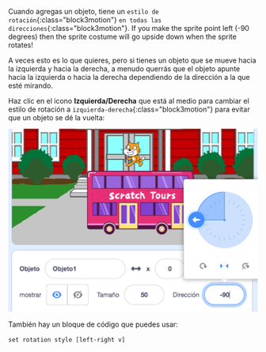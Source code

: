 
Cuando agregas un objeto, tiene un `estilo de rotación`{:class="block3motion"} `en todas las direcciones`{:class="block3motion"}. If you make the sprite point left (-90 degrees) then the sprite costume will go upside down when the sprite rotates!

A veces esto es lo que quieres, pero si tienes un objeto que se mueve hacia la izquierda y hacia la derecha, a menudo querrás que el objeto apunte hacia la izquierda o hacia la derecha dependiendo de la dirección a la que esté mirando.

Haz clic en el icono **Izquierda/Derecha** que está al medio para cambiar el estilo de rotación a `izquierda-derecha`{:class="block3motion"} para evitar que un objeto se dé la vuelta:

![](images/sprite-pane-direction.png)

También hay un bloque de código que puedes usar:

```blocks3
set rotation style [left-right v]
```

